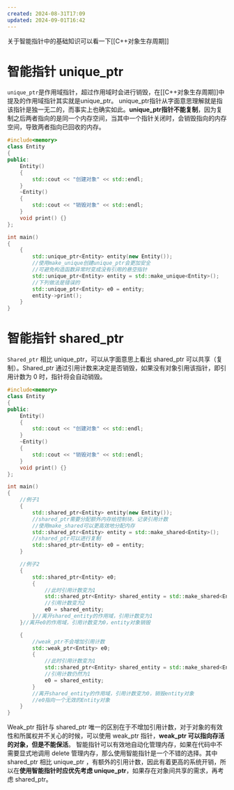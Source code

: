```yaml
---
created: 2024-08-31T17:09
updated: 2024-09-01T16:42
---
```

关于智能指针中的基础知识可以看一下[[C++对象生存周期]]
# 智能指针 unique_ptr
`unique_ptr`是作用域指针，超过作用域时会进行销毁，在[[C++对象生存周期]]中提及的作用域指针其实就是unique_ptr。
unique_ptr指针从字面意思理解就是指该指针是独一无二的，而事实上也确实如此。**unique_ptr指针不能复制**，因为复制之后两者指向的是同一个内存空间，当其中一个指针关闭时，会销毁指向的内存空间，导致两者指向已回收的内存。
```cpp
#include<memory>
class Entity
{
public:
    Entity()
    {
        std::cout << "创建对象" << std::endl;
    }
    ~Entity()
    {
        std::cout << "销毁对象" << std::endl;
    }
    void print() {}
};

int main()
{
    {
        std::unique_ptr<Entity> entity(new Entity());
        //使用make_unique创建unique_ptr会更加安全
        //可避免构造函数异常时变成没有引用的悬空指针
        std::unique_ptr<Entity> entity = std::make_unique<Entity>();
		//下列做法是错误的
		std::unique_ptr<Entity> e0 = entity;    
        entity->print();
    }
}
```
# 智能指针 shared_ptr
`Shared_ptr` 相比 unique_ptr，可以从字面意思上看出 shared_ptr 可以共享（复制）。Shared_ptr 通过引用计数来决定是否销毁，如果没有对象引用该指针，即引用计数为 0 时，指针将会自动销毁。

```cpp
#include<memory>
class Entity
{
public:
    Entity()
    {
        std::cout << "创建对象" << std::endl;
    }
    ~Entity()
    {
        std::cout << "销毁对象" << std::endl;
    }
    void print() {}
};

int main()
{
	//例子1
    {
        std::shared_ptr<Entity> entity(new Entity());
		//shared_ptr需要分配额外内存给控制块，记录引用计数
		//使用make_shared可以更高效地分配内存
        std::shared_ptr<Entity> entity = std::make_shared<Entity>();
		//shared_ptr可以进行复制
		std::shared_ptr<Entity> e0 = entity;
    }

	//例子2
	{
		std::shared_ptr<Entity> e0;
		{
			//此时引用计数变为1
			std::shared_ptr<Entity> shared_entity = std::make_shared<Entity>();
			//引用计数变为2
			e0 = shared_entity;
		}//离开shared_entity的作用域，引用计数变为1
	}//离开e0的作用域，引用计数变为0，entity对象销毁

	{
		//weak_ptr不会增加引用计数
		std::weak_ptr<Entity> e0;
	    {
	  		//此时引用计数变为1
	  		std::shared_ptr<Entity> shared_entity = std::make_shared<Entity>();
	  		//引用计数仍然为1
	  		e0 = shared_entity;
	  	}
	  	//离开shared_entity的作用域，引用计数变为0，销毁entity对象
	  	//e0指向一个无效的Entity对象
	}
}
```
Weak_ptr 指针与 shared_ptr 唯一的区别在于不增加引用计数，对于对象的有效性和所属权并不关心的时候，可以使用 weak_ptr 指针，**weak_ptr 可以指向存活的对象，但是不能保活**。
智能指针可以有效地自动化管理内存，如果在代码中不需要显式地调用 delete 管理内存，那么使用智能指针是一个不错的选择。其中 shared_ptr 相比 unique_ptr ，有额外的引用计数，因此有着更高的系统开销，所以在**使用智能指针时应优先考虑 unique_ptr**，如果存在对象间共享的需求，再考虑 shared_ptr。